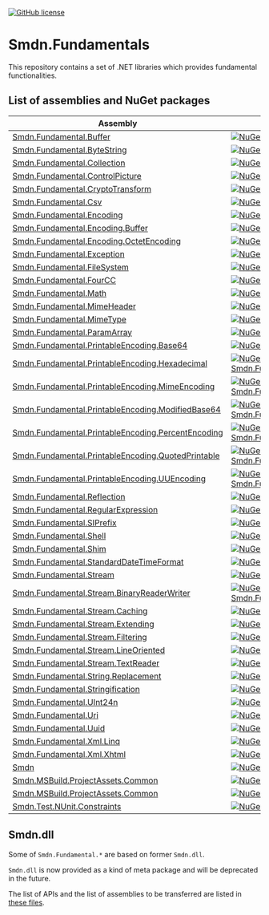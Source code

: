 [![GitHub license](https://img.shields.io/github/license/smdn/Smdn.Fundamentals)](https://github.com/smdn/Smdn.Fundamentals/blob/main/LICENSE.txt)

# Smdn.Fundamentals
This repository contains a set of .NET libraries which provides fundamental functionalities.

## List of assemblies and NuGet packages
|Assembly|NuGet|
| --- | --- |
|[Smdn.Fundamental.Buffer](src/Smdn.Fundamental.Buffer/)|[![NuGet Smdn.Fundamental.Buffer](https://img.shields.io/nuget/v/Smdn.Fundamental.Buffer.svg)](https://www.nuget.org/packages/Smdn.Fundamental.Buffer/)|
|[Smdn.Fundamental.ByteString](src/Smdn.Fundamental.ByteString/)|[![NuGet Smdn.Fundamental.ByteString](https://img.shields.io/nuget/v/Smdn.Fundamental.ByteString.svg)](https://www.nuget.org/packages/Smdn.Fundamental.ByteString/)|
|[Smdn.Fundamental.Collection](src/Smdn.Fundamental.Collection/)|[![NuGet Smdn.Fundamental.Collection](https://img.shields.io/nuget/v/Smdn.Fundamental.Collection.svg)](https://www.nuget.org/packages/Smdn.Fundamental.Collection/)|
|[Smdn.Fundamental.ControlPicture](src/Smdn.Fundamental.ControlPicture/)|[![NuGet Smdn.Fundamental.ControlPicture](https://img.shields.io/nuget/v/Smdn.Fundamental.ControlPicture.svg)](https://www.nuget.org/packages/Smdn.Fundamental.ControlPicture/)|
|[Smdn.Fundamental.CryptoTransform](src/Smdn.Fundamental.CryptoTransform/)|[![NuGet Smdn.Fundamental.CryptoTransform](https://img.shields.io/nuget/v/Smdn.Fundamental.CryptoTransform.svg)](https://www.nuget.org/packages/Smdn.Fundamental.CryptoTransform/)|
|[Smdn.Fundamental.Csv](src/Smdn.Fundamental.Csv/)|[![NuGet Smdn.Fundamental.Csv](https://img.shields.io/nuget/v/Smdn.Fundamental.Csv.svg)](https://www.nuget.org/packages/Smdn.Fundamental.Csv/)|
|[Smdn.Fundamental.Encoding](src/Smdn.Fundamental.Encoding/)|[![NuGet Smdn.Fundamental.Encoding](https://img.shields.io/nuget/v/Smdn.Fundamental.Encoding.svg)](https://www.nuget.org/packages/Smdn.Fundamental.Encoding/)|
|[Smdn.Fundamental.Encoding.Buffer](src/Smdn.Fundamental.Encoding.Buffer/)|[![NuGet Smdn.Fundamental.Encoding.Buffer](https://img.shields.io/nuget/v/Smdn.Fundamental.Encoding.Buffer.svg)](https://www.nuget.org/packages/Smdn.Fundamental.Encoding.Buffer/)|
|[Smdn.Fundamental.Encoding.OctetEncoding](src/Smdn.Fundamental.Encoding.OctetEncoding/)|[![NuGet Smdn.Fundamental.Encoding.OctetEncoding](https://img.shields.io/nuget/v/Smdn.Fundamental.Encoding.OctetEncoding.svg)](https://www.nuget.org/packages/Smdn.Fundamental.Encoding.OctetEncoding/)|
|[Smdn.Fundamental.Exception](src/Smdn.Fundamental.Exception/)|[![NuGet Smdn.Fundamental.Exception](https://img.shields.io/nuget/v/Smdn.Fundamental.Exception.svg)](https://www.nuget.org/packages/Smdn.Fundamental.Exception/)|
|[Smdn.Fundamental.FileSystem](src/Smdn.Fundamental.FileSystem/)|[![NuGet Smdn.Fundamental.FileSystem](https://img.shields.io/nuget/v/Smdn.Fundamental.FileSystem.svg)](https://www.nuget.org/packages/Smdn.Fundamental.FileSystem/)|
|[Smdn.Fundamental.FourCC](src/Smdn.Fundamental.FourCC/)|[![NuGet Smdn.Fundamental.FourCC](https://img.shields.io/nuget/v/Smdn.Fundamental.FourCC.svg)](https://www.nuget.org/packages/Smdn.Fundamental.FourCC/)|
|[Smdn.Fundamental.Math](src/Smdn.Fundamental.Math/)|[![NuGet Smdn.Fundamental.Math](https://img.shields.io/nuget/v/Smdn.Fundamental.Math.svg)](https://www.nuget.org/packages/Smdn.Fundamental.Math/)|
|[Smdn.Fundamental.MimeHeader](src/Smdn.Fundamental.MimeHeader/)|[![NuGet Smdn.Fundamental.MimeHeader](https://img.shields.io/nuget/v/Smdn.Fundamental.MimeHeader.svg)](https://www.nuget.org/packages/Smdn.Fundamental.MimeHeader/)|
|[Smdn.Fundamental.MimeType](src/Smdn.Fundamental.MimeType/)|[![NuGet Smdn.Fundamental.MimeType](https://img.shields.io/nuget/v/Smdn.Fundamental.MimeType.svg)](https://www.nuget.org/packages/Smdn.Fundamental.MimeType/)|
|[Smdn.Fundamental.ParamArray](src/Smdn.Fundamental.ParamArray/)|[![NuGet Smdn.Fundamental.ParamArray](https://img.shields.io/nuget/v/Smdn.Fundamental.ParamArray.svg)](https://www.nuget.org/packages/Smdn.Fundamental.ParamArray/)|
|[Smdn.Fundamental.PrintableEncoding.Base64](src/Smdn.Fundamental.PrintableEncoding.Base64/)|[![NuGet Smdn.Fundamental.PrintableEncoding.Base64](https://img.shields.io/nuget/v/Smdn.Fundamental.PrintableEncoding.Base64.svg)](https://www.nuget.org/packages/Smdn.Fundamental.PrintableEncoding.Base64/)|
|[Smdn.Fundamental.PrintableEncoding.Hexadecimal](src/Smdn.Fundamental.PrintableEncoding.Hexadecimal/)|[![NuGet Smdn.Fundamental.PrintableEncoding.Hexadecimal](https://img.shields.io/nuget/v/Smdn.Fundamental.PrintableEncoding.Hexadecimal.svg)](https://www.nuget.org/packages/Smdn.Fundamental.PrintableEncoding.Hexadecimal/)|
|[Smdn.Fundamental.PrintableEncoding.MimeEncoding](src/Smdn.Fundamental.PrintableEncoding.MimeEncoding/)|[![NuGet Smdn.Fundamental.PrintableEncoding.MimeEncoding](https://img.shields.io/nuget/v/Smdn.Fundamental.PrintableEncoding.MimeEncoding.svg)](https://www.nuget.org/packages/Smdn.Fundamental.PrintableEncoding.MimeEncoding/)|
|[Smdn.Fundamental.PrintableEncoding.ModifiedBase64](src/Smdn.Fundamental.PrintableEncoding.ModifiedBase64/)|[![NuGet Smdn.Fundamental.PrintableEncoding.ModifiedBase64](https://img.shields.io/nuget/v/Smdn.Fundamental.PrintableEncoding.ModifiedBase64.svg)](https://www.nuget.org/packages/Smdn.Fundamental.PrintableEncoding.ModifiedBase64/)|
|[Smdn.Fundamental.PrintableEncoding.PercentEncoding](src/Smdn.Fundamental.PrintableEncoding.PercentEncoding/)|[![NuGet Smdn.Fundamental.PrintableEncoding.PercentEncoding](https://img.shields.io/nuget/v/Smdn.Fundamental.PrintableEncoding.PercentEncoding.svg)](https://www.nuget.org/packages/Smdn.Fundamental.PrintableEncoding.PercentEncoding/)|
|[Smdn.Fundamental.PrintableEncoding.QuotedPrintable](src/Smdn.Fundamental.PrintableEncoding.QuotedPrintable/)|[![NuGet Smdn.Fundamental.PrintableEncoding.QuotedPrintable](https://img.shields.io/nuget/v/Smdn.Fundamental.PrintableEncoding.QuotedPrintable.svg)](https://www.nuget.org/packages/Smdn.Fundamental.PrintableEncoding.QuotedPrintable/)|
|[Smdn.Fundamental.PrintableEncoding.UUEncoding](src/Smdn.Fundamental.PrintableEncoding.UUEncoding/)|[![NuGet Smdn.Fundamental.PrintableEncoding.UUEncoding](https://img.shields.io/nuget/v/Smdn.Fundamental.PrintableEncoding.UUEncoding.svg)](https://www.nuget.org/packages/Smdn.Fundamental.PrintableEncoding.UUEncoding/)|
|[Smdn.Fundamental.Reflection](src/Smdn.Fundamental.Reflection/)|[![NuGet Smdn.Fundamental.Reflection](https://img.shields.io/nuget/v/Smdn.Fundamental.Reflection.svg)](https://www.nuget.org/packages/Smdn.Fundamental.Reflection/)|
|[Smdn.Fundamental.RegularExpression](src/Smdn.Fundamental.RegularExpression/)|[![NuGet Smdn.Fundamental.RegularExpression](https://img.shields.io/nuget/v/Smdn.Fundamental.RegularExpression.svg)](https://www.nuget.org/packages/Smdn.Fundamental.RegularExpression/)|
|[Smdn.Fundamental.SIPrefix](src/Smdn.Fundamental.SIPrefix/)|[![NuGet Smdn.Fundamental.SIPrefix](https://img.shields.io/nuget/v/Smdn.Fundamental.SIPrefix.svg)](https://www.nuget.org/packages/Smdn.Fundamental.SIPrefix/)|
|[Smdn.Fundamental.Shell](src/Smdn.Fundamental.Shell/)|[![NuGet Smdn.Fundamental.Shell](https://img.shields.io/nuget/v/Smdn.Fundamental.Shell.svg)](https://www.nuget.org/packages/Smdn.Fundamental.Shell/)|
|[Smdn.Fundamental.Shim](src/Smdn.Fundamental.Shim/)|[![NuGet Smdn.Fundamental.Shim](https://img.shields.io/nuget/v/Smdn.Fundamental.Shim.svg)](https://www.nuget.org/packages/Smdn.Fundamental.Shim/)|
|[Smdn.Fundamental.StandardDateTimeFormat](src/Smdn.Fundamental.StandardDateTimeFormat/)|[![NuGet Smdn.Fundamental.StandardDateTimeFormat](https://img.shields.io/nuget/v/Smdn.Fundamental.StandardDateTimeFormat.svg)](https://www.nuget.org/packages/Smdn.Fundamental.StandardDateTimeFormat/)|
|[Smdn.Fundamental.Stream](src/Smdn.Fundamental.Stream/)|[![NuGet Smdn.Fundamental.Stream](https://img.shields.io/nuget/v/Smdn.Fundamental.Stream.svg)](https://www.nuget.org/packages/Smdn.Fundamental.Stream/)|
|[Smdn.Fundamental.Stream.BinaryReaderWriter](src/Smdn.Fundamental.Stream.BinaryReaderWriter/)|[![NuGet Smdn.Fundamental.Stream.BinaryReaderWriter](https://img.shields.io/nuget/v/Smdn.Fundamental.Stream.BinaryReaderWriter.svg)](https://www.nuget.org/packages/Smdn.Fundamental.Stream.BinaryReaderWriter/)|
|[Smdn.Fundamental.Stream.Caching](src/Smdn.Fundamental.Stream.Caching/)|[![NuGet Smdn.Fundamental.Stream.Caching](https://img.shields.io/nuget/v/Smdn.Fundamental.Stream.Caching.svg)](https://www.nuget.org/packages/Smdn.Fundamental.Stream.Caching/)|
|[Smdn.Fundamental.Stream.Extending](src/Smdn.Fundamental.Stream.Extending/)|[![NuGet Smdn.Fundamental.Stream.Extending](https://img.shields.io/nuget/v/Smdn.Fundamental.Stream.Extending.svg)](https://www.nuget.org/packages/Smdn.Fundamental.Stream.Extending/)|
|[Smdn.Fundamental.Stream.Filtering](src/Smdn.Fundamental.Stream.Filtering/)|[![NuGet Smdn.Fundamental.Stream.Filtering](https://img.shields.io/nuget/v/Smdn.Fundamental.Stream.Filtering.svg)](https://www.nuget.org/packages/Smdn.Fundamental.Stream.Filtering/)|
|[Smdn.Fundamental.Stream.LineOriented](src/Smdn.Fundamental.Stream.LineOriented/)|[![NuGet Smdn.Fundamental.Stream.LineOriented](https://img.shields.io/nuget/v/Smdn.Fundamental.Stream.LineOriented.svg)](https://www.nuget.org/packages/Smdn.Fundamental.Stream.LineOriented/)|
|[Smdn.Fundamental.Stream.TextReader](src/Smdn.Fundamental.Stream.TextReader/)|[![NuGet Smdn.Fundamental.Stream.TextReader](https://img.shields.io/nuget/v/Smdn.Fundamental.Stream.TextReader.svg)](https://www.nuget.org/packages/Smdn.Fundamental.Stream.TextReader/)|
|[Smdn.Fundamental.String.Replacement](src/Smdn.Fundamental.String.Replacement/)|[![NuGet Smdn.Fundamental.String.Replacement](https://img.shields.io/nuget/v/Smdn.Fundamental.String.Replacement.svg)](https://www.nuget.org/packages/Smdn.Fundamental.String.Replacement/)|
|[Smdn.Fundamental.Stringification](src/Smdn.Fundamental.Stringification/)|[![NuGet Smdn.Fundamental.Stringification](https://img.shields.io/nuget/v/Smdn.Fundamental.Stringification.svg)](https://www.nuget.org/packages/Smdn.Fundamental.Stringification/)|
|[Smdn.Fundamental.UInt24n](src/Smdn.Fundamental.UInt24n/)|[![NuGet Smdn.Fundamental.UInt24n](https://img.shields.io/nuget/v/Smdn.Fundamental.UInt24n.svg)](https://www.nuget.org/packages/Smdn.Fundamental.UInt24n/)|
|[Smdn.Fundamental.Uri](src/Smdn.Fundamental.Uri/)|[![NuGet Smdn.Fundamental.Uri](https://img.shields.io/nuget/v/Smdn.Fundamental.Uri.svg)](https://www.nuget.org/packages/Smdn.Fundamental.Uri/)|
|[Smdn.Fundamental.Uuid](src/Smdn.Fundamental.Uuid/)|[![NuGet Smdn.Fundamental.Uuid](https://img.shields.io/nuget/v/Smdn.Fundamental.Uuid.svg)](https://www.nuget.org/packages/Smdn.Fundamental.Uuid/)|
|[Smdn.Fundamental.Xml.Linq](src/Smdn.Fundamental.Xml.Linq/)|[![NuGet Smdn.Fundamental.Xml.Linq](https://img.shields.io/nuget/v/Smdn.Fundamental.Xml.Linq.svg)](https://www.nuget.org/packages/Smdn.Fundamental.Xml.Linq/)|
|[Smdn.Fundamental.Xml.Xhtml](src/Smdn.Fundamental.Xml.Xhtml/)|[![NuGet Smdn.Fundamental.Xml.Xhtml](https://img.shields.io/nuget/v/Smdn.Fundamental.Xml.Xhtml.svg)](https://www.nuget.org/packages/Smdn.Fundamental.Xml.Xhtml/)|
|[Smdn](src/Smdn/)|[![NuGet Smdn.dll](https://img.shields.io/nuget/v/Smdn.svg)](https://www.nuget.org/packages/Smdn/)|
|[Smdn.MSBuild.ProjectAssets.Common](src/Smdn.MSBuild.ProjectAssets.Common/)|[![NuGet Smdn.dll](https://img.shields.io/nuget/v/Smdn.MSBuild.ProjectAssets.Common.svg)](https://www.nuget.org/packages/Smdn.MSBuild.ProjectAssets.Common/)|
|[Smdn.MSBuild.ProjectAssets.Common](src/Smdn.MSBuild.ProjectAssets.Library/)|[![NuGet Smdn.dll](https://img.shields.io/nuget/v/Smdn.MSBuild.ProjectAssets.Library.svg)](https://www.nuget.org/packages/Smdn.MSBuild.ProjectAssets.Library/)|
|[Smdn.Test.NUnit.Constraints](src/Smdn.Test.NUnit.Constraints/)|[![NuGet Smdn.dll](https://img.shields.io/nuget/v/Smdn.Test.NUnit.Constraints.svg)](https://www.nuget.org/packages/Smdn.Test.NUnit.Constraints/)|

## Smdn.dll
Some of `Smdn.Fundamental.*` are based on former `Smdn.dll`.

`Smdn.dll` is now provided as a kind of meta package and will be deprecated in the future.

The list of APIs and the list of assemblies to be transferred are listed in [these files](doc/api-list/).
